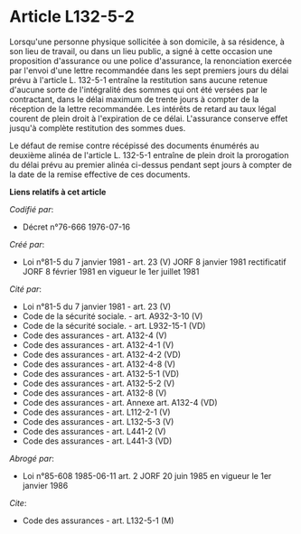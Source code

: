 # Article L132-5-2

Lorsqu'une personne physique sollicitée à son domicile, à sa résidence, à son lieu de travail, ou dans un lieu public, a
signé à cette occasion une proposition d'assurance ou une police d'assurance, la renonciation exercée par l'envoi d'une
lettre recommandée dans les sept premiers jours du délai prévu à l'article L. 132-5-1 entraîne la restitution sans aucune
retenue d'aucune sorte de l'intégralité des sommes qui ont été versées par le contractant, dans le délai maximum de trente
jours à compter de la réception de la lettre recommandée. Les intérêts de retard au taux légal courent de plein droit à
l'expiration de ce délai. L'assurance conserve effet jusqu'à complète restitution des sommes dues.

Le défaut de remise contre récépissé des documents énumérés au deuxième alinéa de l'article L. 132-5-1 entraîne de plein
droit la prorogation du délai prévu au premier alinéa ci-dessus pendant sept jours à compter de la date de la remise
effective de ces documents.

**Liens relatifs à cet article**

_Codifié par_:

  - Décret n°76-666 1976-07-16

_Créé par_:

  - Loi n°81-5 du 7 janvier 1981 - art. 23 (V) JORF 8 janvier 1981 rectificatif JORF 8 février 1981 en vigueur le 1er juillet 1981

_Cité par_:

  - Loi n°81-5 du 7 janvier 1981 - art. 23 (V)
  - Code de la sécurité sociale. - art. A932-3-10 (V)
  - Code de la sécurité sociale. - art. L932-15-1 (VD)
  - Code des assurances - art. A132-4 (V)
  - Code des assurances - art. A132-4-1 (V)
  - Code des assurances - art. A132-4-2 (VD)
  - Code des assurances - art. A132-4-8 (V)
  - Code des assurances - art. A132-5-1 (VD)
  - Code des assurances - art. A132-5-2 (V)
  - Code des assurances - art. A132-8 (V)
  - Code des assurances - art. Annexe art. A132-4 (VD)
  - Code des assurances - art. L112-2-1 (V)
  - Code des assurances - art. L132-5-3 (V)
  - Code des assurances - art. L441-2 (V)
  - Code des assurances - art. L441-3 (VD)

_Abrogé par_:

  - Loi n°85-608 1985-06-11 art. 2 JORF 20 juin 1985 en vigueur le 1er janvier 1986

_Cite_:

  - Code des assurances - art. L132-5-1 (M)
